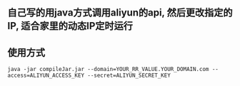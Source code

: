 ## 自己写的用java方式调用aliyun的api, 然后更改指定的IP, 适合家里的动态IP定时运行
## 使用方式
```
java -jar compileJar.jar --domain=YOUR_RR_VALUE.YOUR_DOMAIN.com --access=ALIYUN_ACCESS_KEY --secret=ALIYUN_SECRET_KEY
```
